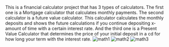 This is a financial calculator project that has 3 types of calculators. The first one is a Mortgage calculator that calculates monthly payments. The second calculator is a future value calculator. This calculator calculates the monthly deposits and shows the future calculations if you continue depositing x-amount of time with a certain interest rate. And the third one is a Present Value Calculator that determines the price of your initial deposit in a cd for how long your term with the interest rate.
![math1](https://github.com/OnionWithLayers/java-development/assets/146871203/8c1b350e-f77f-4f34-8f09-df54c4335f0e)
![math2](https://github.com/OnionWithLayers/java-development/assets/146871203/393e3113-0ef7-40bb-9b4b-0fc6a182b920)
![math3](https://github.com/OnionWithLayers/java-development/assets/146871203/5bf9d9ba-3849-4ecd-9ddd-c2db279d303c)
